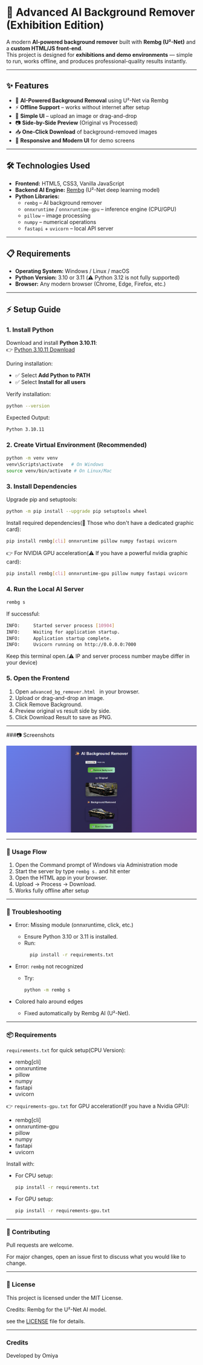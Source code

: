 # 🎨 Advanced AI Background Remover (Exhibition Edition)

A modern **AI-powered background remover** built with **Rembg (U²-Net)** and a **custom HTML/JS front-end**.  
This project is designed for **exhibitions and demo environments** — simple to run, works offline, and produces professional-quality results instantly.  

---

## ✨ Features
- 🧠 **AI-Powered Background Removal** using U²-Net via Rembg  
- ⚡ **Offline Support** – works without internet after setup  
- 🎯 **Simple UI** – upload an image or drag-and-drop  
- 📷 **Side-by-Side Preview** (Original vs Processed)  
- 📥 **One-Click Download** of background-removed images  
- 🎨 **Responsive and Modern UI** for demo screens  

---

## 🛠 Technologies Used
- **Frontend:** HTML5, CSS3, Vanilla JavaScript  
- **Backend AI Engine:** [Rembg](https://github.com/danielgatis/rembg) (U²-Net deep learning model)  
- **Python Libraries:**  
  - `rembg` – AI background remover  
  - `onnxruntime` / `onnxruntime-gpu` – inference engine (CPU/GPU)  
  - `pillow` – image processing  
  - `numpy` – numerical operations  
  - `fastapi` + `uvicorn` – local API server  

---

## 📋 Requirements
- **Operating System:** Windows / Linux / macOS  
- **Python Version:** 3.10 or 3.11 (⚠️ Python 3.12 is not fully supported)  
- **Browser:** Any modern browser (Chrome, Edge, Firefox, etc.)  

---

## ⚡ Setup Guide

### 1. Install Python
Download and install **Python 3.10.11**:  
👉 [Python 3.10.11 Download](https://www.python.org/downloads/release/python-31011/)  

During installation:  
- ✅ Select **Add Python to PATH**  
- ✅ Select **Install for all users**  

Verify installation:
```bash
python --version
```

Expected Output:
```bash
Python 3.10.11
```
### 2. Create Virtual Environment (Recommended)
```bash
python -m venv venv
venv\Scripts\activate   # On Windows
source venv/bin/activate # On Linux/Mac
```
### 3. Install Dependencies
Upgrade pip and setuptools:
```bash
python -m pip install --upgrade pip setuptools wheel
```
Install required dependencies(🔴 Those who don't have a dedicated graphic card):
```bash
pip install rembg[cli] onnxruntime pillow numpy fastapi uvicorn
```
👉 For NVIDIA GPU acceleration(⚠️ If you have a powerful nvidia graphic card):
```bash
pip install rembg[cli] onnxruntime-gpu pillow numpy fastapi uvicorn
```
### 4. Run the Local AI Server
```bash
rembg s
```
If successful:
```bash
INFO:     Started server process [10904]
INFO:     Waiting for application startup.
INFO:     Application startup complete.
INFO:     Uvicorn running on http://0.0.0.0:7000
```
Keep this terminal open.(⚠️ IP and server process number maybe differ in your device)
### 5. Open the Frontend

1. Open ```advanced_bg_remover.html ``` in your browser.
2. Upload or drag-and-drop an image.
3. Click Remove Background.
4. Preview original vs result side by side.
5. Click Download Result to save as PNG.

---

###📷 Screenshots

![background remover](screenshot.png)

---

### 🚀 Usage Flow

1. Open the Command prompt of Windows via Administration mode
2. Start the server by type ```rembg s.``` and hit enter
3. Open the HTML app in your browser.
4. Upload → Process → Download.
5. Works fully offline after setup

---

### 🔧 Troubleshooting
- Error: Missing module (onnxruntime, click, etc.)
  - Ensure Python 3.10 or 3.11 is installed.
  - Run:
    ```bash
      pip install -r requirements.txt
    ```
    
- Error: ```rembg``` not recognized
  - Try:
    ```bash
    python -m rembg s
    ```
- Colored halo around edges
  - Fixed automatically by Rembg AI (U²-Net).

---

### 📦 Requirements
```requirements.txt``` for quick setup(CPU Version):
- rembg[cli]
- onnxruntime
- pillow
- numpy
- fastapi
- uvicorn
  
👉 ```requirements-gpu.txt``` for GPU acceleration(If you have a Nvidia GPU):
- rembg[cli]
- onnxruntime-gpu
- pillow
- numpy
- fastapi
- uvicorn

Install with:
- For CPU setup:
  ```bash
  pip install -r requirements.txt
  ```
- For GPU setup:
  ```bash
  pip install -r requirements-gpu.txt
  ```
---

### 🤝 Contributing
  Pull requests are welcome.

  For major changes, open an issue first to discuss what you would like to change.

---

### 📜 License
This project is licensed under the MIT License.

Credits: Rembg
 for the U²-Net AI model.

see the [LICENSE](LICENSE) file for details.

---

### Credits
Developed by Omiya





